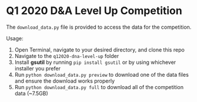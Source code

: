 # Q1 2020 D&A Level Up Competition

The ```download_data.py``` file is provided to access the data for the competition. 

Usage:
1. Open Terminal, navigate to your desired directory, and clone this repo
2. Navigate to the ```q12020-dna-level-up``` folder
2. Install **gsutil** by running ```pip install gsutil``` or by using whichever installer you prefer
3. Run ```python download_data.py preview``` to download one of the data files and ensure the download works properly
4. Run ```python download_data.py full``` to download all of the competition data (~7.5GB)
